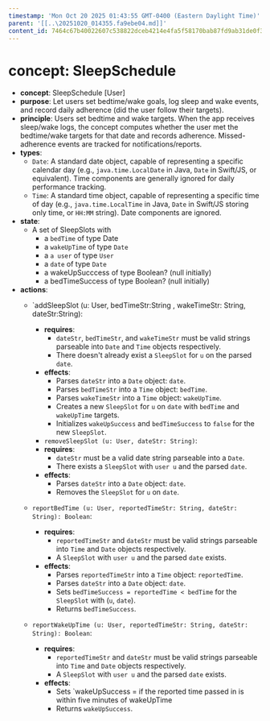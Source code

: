 ```yaml
---
timestamp: 'Mon Oct 20 2025 01:43:55 GMT-0400 (Eastern Daylight Time)'
parent: '[[..\20251020_014355.fa9ebe04.md]]'
content_id: 7464c67b40022607c538822dceb4214e4fa5f58170bab87fd9ab31de0f375290
---
```


# concept: SleepSchedule

* **concept**: SleepSchedule \[User]
* **purpose**: Let users set bedtime/wake goals, log sleep and wake events, and record daily adherence (did the user follow their targets).
* **principle**: Users set bedtime and wake targets. When the app receives sleep/wake logs, the concept computes whether the user met the bedtime/wake targets for that date and records adherence. Missed-adherence events are tracked for notifications/reports.
* **types**:
  * `Date`: A standard date object, capable of representing a specific calendar day (e.g., `java.time.LocalDate` in Java, `Date` in Swift/JS, or equivalent). Time components are generally ignored for daily performance tracking.
  * `Time`: A standard time object, capable of representing a specific time of day (e.g., `java.time.LocalTime` in Java, `Date` in Swift/JS storing only time, or `HH:MM` string). Date components are ignored.
* **state**:
  * A set of SleepSlots with
    * a `bedTime` of type Date
    * a `wakeUpTime` of type `Date`
    * a `a user` of type `User`
    * a `date` of type `Date`
    * a wakeUpSucccess of type Boolean? (null initially)
    * a bedTimeSuccess of type Boolean? (null initially)
* **actions**:
  * \`addSleepSlot (u: User, bedTimeStr:String , wakeTimeStr: String, dateStr:String):

    * **requires**: 
      * `dateStr`, `bedTimeStr`, and `wakeTimeStr` must be valid strings parseable into `Date` and `Time` objects respectively.
      - There doesn't already exist a `SleepSlot` for `u` on the parsed `date`.
    * **effects**:
      * Parses `dateStr` into a `Date` object: `date`.
      - Parses `bedTimeStr` into a `Time` object: `bedTime`.
      - Parses `wakeTimeStr` into a `Time` object: `wakeUpTime`.
      - Creates a new `SleepSlot` for `u` on `date` with `bedTime` and `wakeUpTime` targets.
      - Initializes `wakeUpSuccess` and `bedTimeSuccess` to `false` for the new `SleepSlot`.

    - `removeSleepSlot (u: User, dateStr: String)`:
    - **requires**:
      * `dateStr` must be a valid date string parseable into a `Date`.
      * There exists a `SleepSlot` with `user u` and the parsed `date`.
    - **effects**:
      * Parses `dateStr` into a `Date` object: `date`.
      * Removes the `SleepSlot` for `u` on `date`.
  - `reportBedTime (u: User, reportedTimeStr: String, dateStr: String): Boolean`:
    * **requires**:
      * `reportedTimeStr` and `dateStr` must be valid strings parseable into `Time` and `Date` objects respectively.
      * A `SleepSlot` with `user u` and the parsed `date` exists.
    * **effects**:
      * Parses `reportedTimeStr` into a `Time` object: `reportedTime`.
      * Parses `dateStr` into a `Date` object: `date`.
      * Sets `bedTimeSuccess = reportedTime < bedTime` for the `SleepSlot` with (`u`, `date`).
      * Returns `bedTimeSuccess`.

  - `reportWakeUpTime (u: User, reportedTimeStr: String, dateStr: String): Boolean`:
    * **requires**:
      * `reportedTimeStr` and `dateStr` must be valid strings parseable into `Time` and `Date` objects respectively.
      * A `SleepSlot` with `user u` and the parsed `date` exists.
    * **effects**:
      * Sets \`wakeUpSuccess = if the reported time passed in is within five minutes of wakeUpTime
      * Returns `wakeUpSuccess`.
